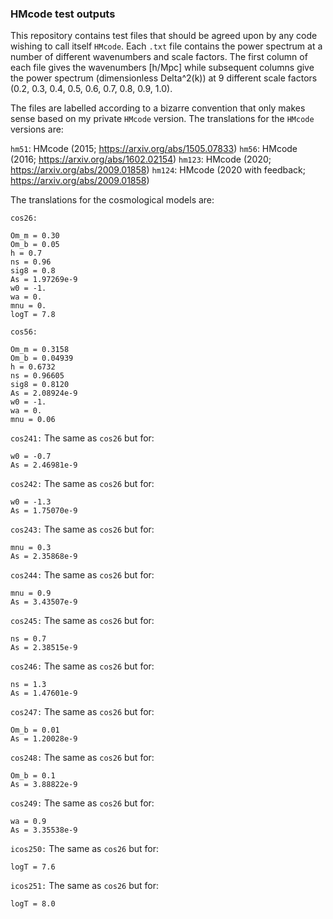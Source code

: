 ### HMcode test outputs ###

This repository contains test files that should be agreed upon by any code wishing to call itself `HMcode`. Each `.txt` file contains the power spectrum at a number of different wavenumbers and scale factors. The first column of each file gives the wavenumbers [h/Mpc] while subsequent columns give the power spectrum (dimensionless Delta^2(k)) at 9 different scale factors (0.2, 0.3, 0.4, 0.5, 0.6, 0.7, 0.8, 0.9, 1.0).

The files are labelled according to a bizarre convention that only makes sense based on my private `HMcode` version. The translations for the `HMcode` versions are:

`hm51`: HMcode (2015; https://arxiv.org/abs/1505.07833)
`hm56`: HMcode (2016; https://arxiv.org/abs/1602.02154)
`hm123`: HMcode (2020; https://arxiv.org/abs/2009.01858)
`hm124`: HMcode (2020 with feedback; https://arxiv.org/abs/2009.01858)

The translations for the cosmological models are:

`cos26:`
```
Om_m = 0.30
Om_b = 0.05
h = 0.7
ns = 0.96
sig8 = 0.8
As = 1.97269e-9
w0 = -1.
wa = 0.
mnu = 0.
logT = 7.8
```

`cos56:`
```
Om_m = 0.3158
Om_b = 0.04939
h = 0.6732
ns = 0.96605
sig8 = 0.8120
As = 2.08924e-9
w0 = -1.
wa = 0.
mnu = 0.06
```

`cos241:`
The same as `cos26` but for:
```
w0 = -0.7
As = 2.46981e-9
```

`cos242:`
The same as `cos26` but for:
```
w0 = -1.3
As = 1.75070e-9
```

`cos243:`
The same as `cos26` but for:
```
mnu = 0.3
As = 2.35868e-9
```

`cos244:`
The same as `cos26` but for:
```
mnu = 0.9
As = 3.43507e-9
```

`cos245:`
The same as `cos26` but for:
```
ns = 0.7
As = 2.38515e-9
```

`cos246:`
The same as `cos26` but for:
```
ns = 1.3
As = 1.47601e-9
```

`cos247:`
The same as `cos26` but for:
```
Om_b = 0.01
As = 1.20028e-9
```

`cos248:`
The same as `cos26` but for:
```
Om_b = 0.1
As = 3.88822e-9
```

`cos249:`
The same as `cos26` but for:
```
wa = 0.9
As = 3.35538e-9
```

`icos250:`
The same as `cos26` but for:
```
logT = 7.6
```

`icos251:`
The same as `cos26` but for:
```
logT = 8.0
```
